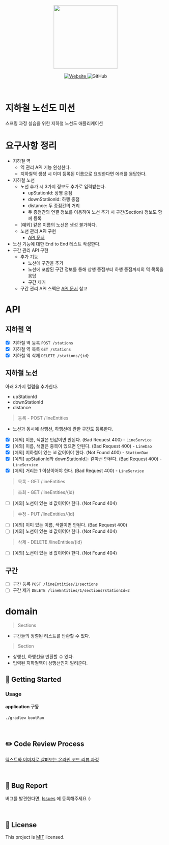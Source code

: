 <p align="center">
    <img width="200px;" src="https://raw.githubusercontent.com/woowacourse/atdd-subway-admin-frontend/master/images/main_logo.png"/>
</p>
<p align="center">
  <a href="https://techcourse.woowahan.com/c/Dr6fhku7" alt="woowacourse subway">
    <img alt="Website" src="https://img.shields.io/website?url=https%3A%2F%2Fedu.nextstep.camp%2Fc%2FR89PYi5H">
  </a>
  <img alt="GitHub" src="https://img.shields.io/github/license/woowacourse/atdd-subway-map">
</p>

<br>

# 지하철 노선도 미션
스프링 과정 실습을 위한 지하철 노선도 애플리케이션

# 요구사항 정리
- 지하철 역
  - 역 관리 API 기능 완성한다.
  - 지하철역 생성 시 이미 등록된 이름으로 요청한다면 에러를 응답한다.
- 지하철 노선
  - 노선 추가 시 3가지 정보도 추가로 입력받는다.
    - upStationId: 상행 종점
    - downStatiionId: 하행 종점
    - distance: 두 종점간의 거리
    - 두 종점간의 연결 정보를 이용하여 노선 추가 시 구간(Section) 정보도 함께 등록
  - [예외] 같은 이름의 노선은 생성 불가하다.
  - 노선 관리 API 구현
    - [API 문서](https://techcourse-storage.s3.ap-northeast-2.amazonaws.com/c682be69ae4e412c9e3905a59ef7b7ed#Line)
- 노선 기능에 대한 End to End 테스트 작성한다.
- 구간 관리 API 구현
  - 추가 기능
    - 노선에 구간을 추가
    - 노선에 포함된 구간 정보를 통해 상행 종점부터 하행 종점까지의 역 목록을 응답
    - 구간 제거
  - 구간 관리 API 스펙은 [API 문서](https://techcourse-storage.s3.ap-northeast-2.amazonaws.com/c682be69ae4e412c9e3905a59ef7b7ed#Section) 참고

# API
## 지하철 역
- [x] 지하철 역 등록 `POST /stations`
- [x] 지하철 역 목록 `GET /stations`
- [x] 지하철 역 삭제 `DELETE /stations/{id}`

## 지하철 노선
아래 3가지 컬럼을 추가한다.

- upStationId
- downStationId
- distance

> 등록 - POST /lineEntities
  - 노선과 동시에 상행선, 하행선에 관한 구간도 등록한다.
  - [x]  [예외] 이름, 색깔은 빈값이면 안된다. (Bad Request 400) - `LineService`
  - [x]  [예외] 이름, 색깔은 중복이 있으면 안된다. (Bad Request 400) - `LineDao`
  - [x]  [예외] 지하철이 있는 id 값이어야 한다. (Not Found 400) - `StationDao`
  - [x]  [예외] upStationId와 downStationId는 같아선 안된다. (Bad Request 400) - `LineService`
  - [x]  [예외] 거리는 1 이상이어야 한다. (Bad Request 400) - `LineService`
> 목록 - GET /lineEntities

> 조회 - GET /lineEntities/{id}
  - [ ]  [예외] 노선이 있는 id 값이어야 한다. (Not Found 404)
> 수정 - PUT /lineEntities/{id}
  - [ ]  [예외] 이미 있는 이름, 색깔이면 안된다. (Bad Request 400)
  - [ ]  [예외] 노선이 있는 id 값이어야 한다. (Not Found 404)
> 삭제 - DELETE /lineEntities/{id}
  - [ ]  [예외] 노선이 있는 id 값이어야 한다. (Not Found 404)

## 구간
- [ ] 구간 등록 `POST /lineEntities/1/sections`
- [ ] 구간 제거 `DELETE /lineEntities/1/sections?stationId=2`

# domain
> Sections
- 구간들의 정렬된 리스트를 반환할 수 있다.

> Section
- 상행선, 하행선을 반환할 수 있다.
- 입력된 지하철역이 상행선인지 알려준다.

## 🚀 Getting Started
### Usage
#### application 구동
```
./gradlew bootRun
```
<br>

## ✏️ Code Review Process
[텍스트와 이미지로 살펴보는 온라인 코드 리뷰 과정](https://github.com/next-step/nextstep-docs/tree/master/codereview)

<br>

## 🐞 Bug Report

버그를 발견한다면, [Issues](https://github.com/woowacourse/atdd-subway-map/issues) 에 등록해주세요 :)

<br>

## 📝 License

This project is [MIT](https://github.com/woowacourse/atdd-subway-map/blob/master/LICENSE) licensed.

